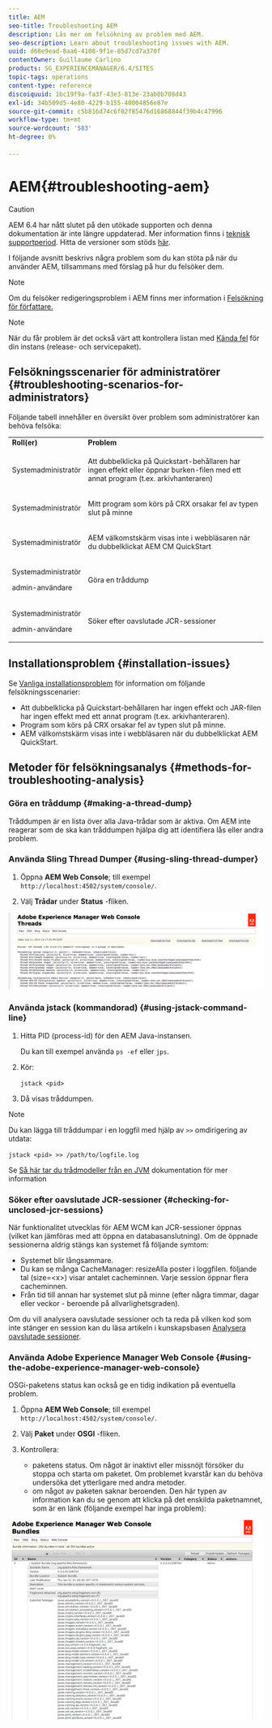 ```yaml
---
title: AEM
seo-title: Troubleshooting AEM
description: Läs mer om felsökning av problem med AEM.
seo-description: Learn about troubleshooting issues with AEM.
uuid: d68e9ead-8aa6-4108-9f1e-85d7cd7a370f
contentOwner: Guillaume Carlino
products: SG_EXPERIENCEMANAGER/6.4/SITES
topic-tags: operations
content-type: reference
discoiquuid: 1bc19f9a-fa3f-43e3-813e-23ab0b708d43
exl-id: 34b509d5-4e80-4229-b155-40004856e87e
source-git-commit: c5b816d74c6f02f85476d16868844f39b4c47996
workflow-type: tm+mt
source-wordcount: '583'
ht-degree: 0%

---
```


# AEM{#troubleshooting-aem}

>[!CAUTION]
>
>AEM 6.4 har nått slutet på den utökade supporten och denna dokumentation är inte längre uppdaterad. Mer information finns i [teknisk supportperiod](https://helpx.adobe.com/support/programs/eol-matrix.html). Hitta de versioner som stöds [här](https://experienceleague.adobe.com/docs/).

I följande avsnitt beskrivs några problem som du kan stöta på när du använder AEM, tillsammans med förslag på hur du felsöker dem.

>[!NOTE]
>
>Om du felsöker redigeringsproblem i AEM finns mer information i [Felsökning för författare.](/help/sites-authoring/troubleshooting.md)

>[!NOTE]
>
>När du får problem är det också värt att kontrollera listan med [Kända fel](/help/release-notes/known-issues.md) för din instans (release- och servicepaket).

## Felsökningsscenarier för administratörer {#troubleshooting-scenarios-for-administrators}

Följande tabell innehåller en översikt över problem som administratörer kan behöva felsöka:

<table> 
 <tbody> 
  <tr> 
   <td><strong>Roll(er)</strong></td> 
   <td><strong>Problem </strong></td> 
  </tr> 
  <tr> 
   <td>Systemadministratör</td> 
   <td><p>Att dubbelklicka på Quickstart-behållaren har ingen effekt eller öppnar burken-filen med ett annat program (t.ex. arkivhanteraren)</p> </td> 
  </tr> 
  <tr> 
   <td><p>Systemadministratör</p> </td> 
   <td><p>Mitt program som körs på CRX orsakar fel av typen slut på minne</p> </td> 
  </tr> 
  <tr> 
   <td><p>Systemadministratör</p> </td> 
   <td><p>AEM välkomstskärm visas inte i webbläsaren när du dubbelklickat AEM CM QuickStart</p> </td> 
  </tr> 
  <tr> 
   <td><p>Systemadministratör</p> <p>admin-användare</p> </td> 
   <td><p>Göra en tråddump</p> </td> 
  </tr> 
  <tr> 
   <td><p>Systemadministratör</p> <p>admin-användare</p> </td> 
   <td><p>Söker efter oavslutade JCR-sessioner</p> </td> 
  </tr> 
 </tbody> 
</table>

## Installationsproblem {#installation-issues}

Se [Vanliga installationsproblem](/help/sites-deploying/troubleshooting.md#common-installation-issues) för information om följande felsökningsscenarier:

* Att dubbelklicka på Quickstart-behållaren har ingen effekt och JAR-filen har ingen effekt med ett annat program (t.ex. arkivhanteraren).
* Program som körs på CRX orsakar fel av typen slut på minne.
* AEM välkomstskärm visas inte i webbläsaren när du dubbelklickat AEM QuickStart.

## Metoder för felsökningsanalys {#methods-for-troubleshooting-analysis}

### Göra en tråddump {#making-a-thread-dump}

Tråddumpen är en lista över alla Java-trådar som är aktiva. Om AEM inte reagerar som de ska kan tråddumpen hjälpa dig att identifiera lås eller andra problem.

### Använda Sling Thread Dumper {#using-sling-thread-dumper}

1. Öppna **AEM Web Console**; till exempel `http://localhost:4502/system/console/`.

1. Välj **Trådar** under **Status** -fliken.

![screen_shot_2012-02-13at43925pm](assets/screen_shot_2012-02-13at43925pm.png)

### Använda jstack (kommandorad) {#using-jstack-command-line}

1. Hitta PID (process-id) för den AEM Java-instansen.

   Du kan till exempel använda `ps -ef` eller `jps`.

1. Kör:

   `jstack <pid>`

1. Då visas tråddumpen.

>[!NOTE]
>
>Du kan lägga till tråddumpar i en loggfil med hjälp av `>>` omdirigering av utdata:
>
>`jstack <pid> >> /path/to/logfile.log`

Se [Så här tar du trådmodeller från en JVM](https://helpx.adobe.com/cq/kb/TakeThreadDump.html) dokumentation för mer information

### Söker efter oavslutade JCR-sessioner {#checking-for-unclosed-jcr-sessions}

När funktionalitet utvecklas för AEM WCM kan JCR-sessioner öppnas (vilket kan jämföras med att öppna en databasanslutning). Om de öppnade sessionerna aldrig stängs kan systemet få följande symtom:

* Systemet blir långsammare.
* Du kan se många CacheManager: resizeAlla poster i loggfilen. följande tal (size=&lt;x>) visar antalet cacheminnen. Varje session öppnar flera cacheminnen.
* Från tid till annan har systemet slut på minne (efter några timmar, dagar eller veckor - beroende på allvarlighetsgraden).

Om du vill analysera oavslutade sessioner och ta reda på vilken kod som inte stänger en session kan du läsa artikeln i kunskapsbasen [Analysera oavslutade sessioner](https://helpx.adobe.com/crx/kb/AnalyzeUnclosedSessions.html).

### Använda Adobe Experience Manager Web Console {#using-the-adobe-experience-manager-web-console}

OSGi-paketens status kan också ge en tidig indikation på eventuella problem.

1. Öppna **AEM Web Console**; till exempel `http://localhost:4502/system/console/`.

1. Välj **Paket** under **OSGI** -fliken.

1. Kontrollera:

   * paketens status. Om något är inaktivt eller missnöjt försöker du stoppa och starta om paketet. Om problemet kvarstår kan du behöva undersöka det ytterligare med andra metoder.
   * om något av paketen saknar beroenden. Den här typen av information kan du se genom att klicka på det enskilda paketnamnet, som är en länk (följande exempel har inga problem):

![screen_shot_2012-02-13at44706pm](assets/screen_shot_2012-02-13at44706pm.png)
